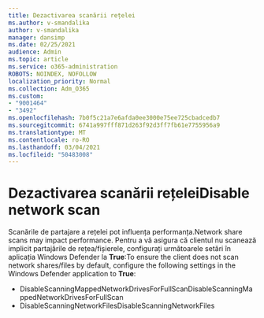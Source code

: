 ```yaml
---
title: Dezactivarea scanării rețelei
ms.author: v-smandalika
author: v-smandalika
manager: dansimp
ms.date: 02/25/2021
audience: Admin
ms.topic: article
ms.service: o365-administration
ROBOTS: NOINDEX, NOFOLLOW
localization_priority: Normal
ms.collection: Adm_O365
ms.custom:
- "9001464"
- "3492"
ms.openlocfilehash: 7b0f5c21a7e6afda0ee3000e75ee725cbadcedb7
ms.sourcegitcommit: 6741a997fff871d263f92d3ff7fb61e7755956a9
ms.translationtype: MT
ms.contentlocale: ro-RO
ms.lasthandoff: 03/04/2021
ms.locfileid: "50483008"
---
```

# <a name="disable-network-scan"></a><span data-ttu-id="191a0-102">Dezactivarea scanării rețelei</span><span class="sxs-lookup"><span data-stu-id="191a0-102">Disable network scan</span></span>

<span data-ttu-id="191a0-103">Scanările de partajare a rețelei pot influența performanța.</span><span class="sxs-lookup"><span data-stu-id="191a0-103">Network share scans may impact performance.</span></span>  <span data-ttu-id="191a0-104">Pentru a vă asigura că clientul nu scanează implicit partajările de rețea/fișierele, configurați următoarele setări în aplicația Windows Defender la **True**:</span><span class="sxs-lookup"><span data-stu-id="191a0-104">To ensure the client does not scan network shares/files by default, configure the following settings in the Windows Defender application to **True**:</span></span>

- <span data-ttu-id="191a0-105">DisableScanningMappedNetworkDrivesForFullScan</span><span class="sxs-lookup"><span data-stu-id="191a0-105">DisableScanningMappedNetworkDrivesForFullScan</span></span>
- <span data-ttu-id="191a0-106">DisableScanningNetworkFiles</span><span class="sxs-lookup"><span data-stu-id="191a0-106">DisableScanningNetworkFiles</span></span>